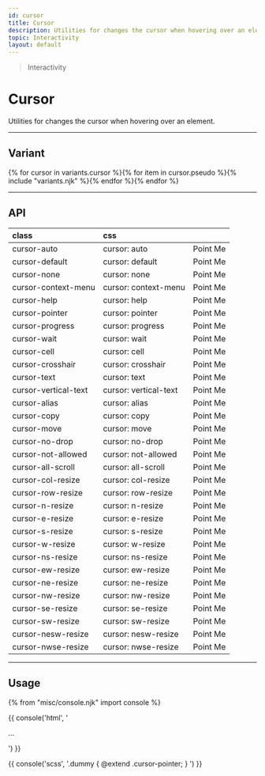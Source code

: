 ```yaml
---
id: cursor
title: Cursor
description: Utilities for changes the cursor when hovering over an element.
topic: Interactivity
layout: default
---
```


> Interactivity

# Cursor

Utilities for changes the cursor when hovering over an element.

---

## Variant

<div class="flex flex-gap-2 flex-wrap justify-start items-center">{% for cursor in variants.cursor %}{% for item in cursor.pseudo %}{% include "variants.njk" %}{% endfor %}{% endfor %}</div>

---

## API

| <span class="padding-x-3 padding-y-1 text-white bg-shade-granite-5 font-semibold curve-border-md">class</span> | <span class="padding-x-3 padding-y-1 text-white bg-shade-granite-5 font-semibold curve-border-md">css</span> | |
|:--|:--|:-:|
| cursor-auto | cursor: auto | <div class="width-24 padding-x-2 padding-y-1 text-gray-6 text-xs text-center uppercase font-semibold bg-white (hover)bg-gray-1 border border-gray-1 (hover)border-gray-2 curve-border cursor-auto">Point Me</div> |
| cursor-default | cursor: default | <div class="width-24 padding-x-2 padding-y-1 text-gray-6 text-xs text-center uppercase font-semibold bg-white (hover)bg-gray-1 border border-gray-1 (hover)border-gray-2 curve-border cursor-default">Point Me</div> |
| cursor-none  | cursor: none | <div class="width-24 padding-x-2 padding-y-1 text-gray-6 text-xs text-center uppercase font-semibold bg-white (hover)bg-gray-1 border border-gray-1 (hover)border-gray-2 curve-border cursor-none">Point Me</div> |
| cursor-context-menu  | cursor: context-menu | <div class="width-24 padding-x-2 padding-y-1 text-gray-6 text-xs text-center uppercase font-semibold bg-white (hover)bg-gray-1 border border-gray-1 (hover)border-gray-2 curve-border cursor-content-menu">Point Me</div> |
| cursor-help  | cursor: help | <div class="width-24 padding-x-2 padding-y-1 text-gray-6 text-xs text-center uppercase font-semibold bg-white (hover)bg-gray-1 border border-gray-1 (hover)border-gray-2 curve-border cursor-help">Point Me</div> |
| cursor-pointer | cursor: pointer | <div class="width-24 padding-x-2 padding-y-1 text-gray-6 text-xs text-center uppercase font-semibold bg-white (hover)bg-gray-1 border border-gray-1 (hover)border-gray-2 curve-border cursor-pointer">Point Me</div> |
| cursor-progress  | cursor: progress | <div class="width-24 padding-x-2 padding-y-1 text-gray-6 text-xs text-center uppercase font-semibold bg-white (hover)bg-gray-1 border border-gray-1 (hover)border-gray-2 curve-border cursor-progress">Point Me</div> |
| cursor-wait | cursor: wait | <div class="width-24 padding-x-2 padding-y-1 text-gray-6 text-xs text-center uppercase font-semibold bg-white (hover)bg-gray-1 border border-gray-1 (hover)border-gray-2 curve-border cursor-wait">Point Me</div> |
| cursor-cell  | cursor: cell | <div class="width-24 padding-x-2 padding-y-1 text-gray-6 text-xs text-center uppercase font-semibold bg-white (hover)bg-gray-1 border border-gray-1 (hover)border-gray-2 curve-border cursor-cell">Point Me</div> |
| cursor-crosshair  | cursor: crosshair | <div class="width-24 padding-x-2 padding-y-1 text-gray-6 text-xs text-center uppercase font-semibold bg-white (hover)bg-gray-1 border border-gray-1 (hover)border-gray-2 curve-border cursor-crosshair">Point Me</div> |
| cursor-text | cursor: text | <div class="width-24 padding-x-2 padding-y-1 text-gray-6 text-xs text-center uppercase font-semibold bg-white (hover)bg-gray-1 border border-gray-1 (hover)border-gray-2 curve-border cursor-text">Point Me</div> |
| cursor-vertical-text  | cursor: vertical-text | <div class="width-24 padding-x-2 padding-y-1 text-gray-6 text-xs text-center uppercase font-semibold bg-white (hover)bg-gray-1 border border-gray-1 (hover)border-gray-2 curve-border cursor-vertical-text">Point Me</div> |
| cursor-alias  | cursor: alias | <div class="width-24 padding-x-2 padding-y-1 text-gray-6 text-xs text-center uppercase font-semibold bg-white (hover)bg-gray-1 border border-gray-1 (hover)border-gray-2 curve-border cursor-alias">Point Me</div> |
| cursor-copy  | cursor: copy | <div class="width-24 padding-x-2 padding-y-1 text-gray-6 text-xs text-center uppercase font-semibold bg-white (hover)bg-gray-1 border border-gray-1 (hover)border-gray-2 curve-border cursor-copy">Point Me</div> |
| cursor-move | cursor: move | <div class="width-24 padding-x-2 padding-y-1 text-gray-6 text-xs text-center uppercase font-semibold bg-white (hover)bg-gray-1 border border-gray-1 (hover)border-gray-2 curve-border cursor-move">Point Me</div> |
| cursor-no-drop  | cursor: no-drop | <div class="width-24 padding-x-2 padding-y-1 text-gray-6 text-xs text-center uppercase font-semibold bg-white (hover)bg-gray-1 border border-gray-1 (hover)border-gray-2 curve-border cursor-no-drop">Point Me</div> |
| cursor-not-allowed | cursor: not-allowed | <div class="width-24 padding-x-2 padding-y-1 text-gray-6 text-xs text-center uppercase font-semibold bg-white (hover)bg-gray-1 border border-gray-1 (hover)border-gray-2 curve-border cursor-not-allowed">Point Me</div> |
| cursor-all-scroll  | cursor: all-scroll | <div class="width-24 padding-x-2 padding-y-1 text-gray-6 text-xs text-center uppercase font-semibold bg-white (hover)bg-gray-1 border border-gray-1 (hover)border-gray-2 curve-border cursor-all-scroll">Point Me</div> |
| cursor-col-resize  | cursor: col-resize | <div class="width-24 padding-x-2 padding-y-1 text-gray-6 text-xs text-center uppercase font-semibold bg-white (hover)bg-gray-1 border border-gray-1 (hover)border-gray-2 curve-border cursor-col-resize">Point Me</div> |
| cursor-row-resize  | cursor: row-resize | <div class="width-24 padding-x-2 padding-y-1 text-gray-6 text-xs text-center uppercase font-semibold bg-white (hover)bg-gray-1 border border-gray-1 (hover)border-gray-2 curve-border cursor-row-resize">Point Me</div> |
| cursor-n-resize  | cursor: n-resize | <div class="width-24 padding-x-2 padding-y-1 text-gray-6 text-xs text-center uppercase font-semibold bg-white (hover)bg-gray-1 border border-gray-1 (hover)border-gray-2 curve-border cursor-n-resize">Point Me</div> |
| cursor-e-resize  | cursor: e-resize | <div class="width-24 padding-x-2 padding-y-1 text-gray-6 text-xs text-center uppercase font-semibold bg-white (hover)bg-gray-1 border border-gray-1 (hover)border-gray-2 curve-border cursor-e-resize">Point Me</div> |
| cursor-s-resize  | cursor: s-resize | <div class="width-24 padding-x-2 padding-y-1 text-gray-6 text-xs text-center uppercase font-semibold bg-white (hover)bg-gray-1 border border-gray-1 (hover)border-gray-2 curve-border cursor-s-resize">Point Me</div> |
| cursor-w-resize  | cursor: w-resize | <div class="width-24 padding-x-2 padding-y-1 text-gray-6 text-xs text-center uppercase font-semibold bg-white (hover)bg-gray-1 border border-gray-1 (hover)border-gray-2 curve-border cursor-w-resive">Point Me</div> |
| cursor-ns-resize  | cursor: ns-resize | <div class="width-24 padding-x-2 padding-y-1 text-gray-6 text-xs text-center uppercase font-semibold bg-white (hover)bg-gray-1 border border-gray-1 (hover)border-gray-2 curve-border cursor-ns-resize">Point Me</div> |
| cursor-ew-resize  | cursor: ew-resize | <div class="width-24 padding-x-2 padding-y-1 text-gray-6 text-xs text-center uppercase font-semibold bg-white (hover)bg-gray-1 border border-gray-1 (hover)border-gray-2 curve-border cursor-ew-resize">Point Me</div> |
| cursor-ne-resize  | cursor: ne-resize | <div class="width-24 padding-x-2 padding-y-1 text-gray-6 text-xs text-center uppercase font-semibold bg-white (hover)bg-gray-1 border border-gray-1 (hover)border-gray-2 curve-border cursor-ne-resize">Point Me</div> |
| cursor-nw-resize  | cursor: nw-resize | <div class="width-24 padding-x-2 padding-y-1 text-gray-6 text-xs text-center uppercase font-semibold bg-white (hover)bg-gray-1 border border-gray-1 (hover)border-gray-2 curve-border cursor-nw-resize">Point Me</div> |
| cursor-se-resize  | cursor: se-resize | <div class="width-24 padding-x-2 padding-y-1 text-gray-6 text-xs text-center uppercase font-semibold bg-white (hover)bg-gray-1 border border-gray-1 (hover)border-gray-2 curve-border cursor-se-resize">Point Me</div> |
| cursor-sw-resize  | cursor: sw-resize | <div class="width-24 padding-x-2 padding-y-1 text-gray-6 text-xs text-center uppercase font-semibold bg-white (hover)bg-gray-1 border border-gray-1 (hover)border-gray-2 curve-border cursor-sw-resize">Point Me</div> |
| cursor-nesw-resize  | cursor: nesw-resize | <div class="width-24 padding-x-2 padding-y-1 text-gray-6 text-xs text-center uppercase font-semibold bg-white (hover)bg-gray-1 border border-gray-1 (hover)border-gray-2 curve-border cursor-nesw-resize">Point Me</div> |
| cursor-nwse-resize  | cursor: nwse-resize | <div class="width-24 padding-x-2 padding-y-1 text-gray-6 text-xs text-center uppercase font-semibold bg-white (hover)bg-gray-1 border border-gray-1 (hover)border-gray-2 curve-border cursor-nwse-resize">Point Me</div> |

---

## Usage

{% from "misc/console.njk" import console %}

{{ console('html',
'<div class="cursor-pointer">
    ...
  </div>
') }}

{{ console('scss',
'.dummy {
    @extend
      .cursor-pointer;
}
') }}

